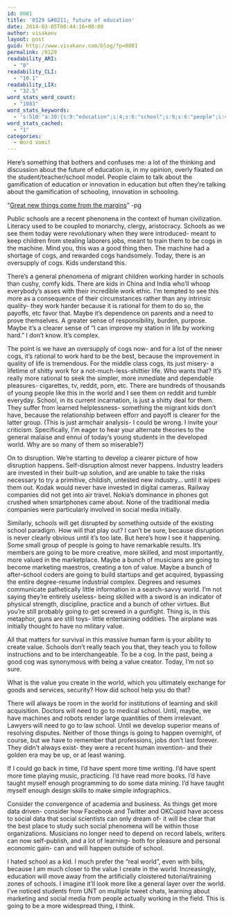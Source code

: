```yaml
---
id: 8081
title: '0129 &#8211; future of education'
date: 2014-03-05T00:44:16+00:00
author: visakanv
layout: post
guid: http://www.visakanv.com/blog/?p=8081
permalink: /0129
readability_ARI:
  - "8"
readability_CLI:
  - "10.1"
readability_LIX:
  - "32.5"
word_stats_word_count:
  - "1083"
word_stats_keywords:
  - 's:510:"a:30:{s:9:"education";i:4;s:6:"school";i:9;s:6:"people";i:4;s:6:"things";i:3;s:7:"schools";i:6;s:5:"human";i:3;s:4:"cogs";i:7;s:5:"thing";i:3;s:4:"kids";i:4;s:7:"general";i:3;s:7:"working";i:3;s:4:"work";i:4;s:7:"because";i:5;s:8:"rational";i:3;s:5:"maybe";i:5;s:4:"need";i:4;s:7:"clearer";i:3;s:4:"life";i:3;s:4:"just";i:3;s:5:"world";i:8;s:10:"disruption";i:4;s:5:"media";i:3;s:6:"social";i:5;s:5:"going";i:7;s:5:"bunch";i:3;s:5:"value";i:6;s:6:"create";i:3;s:8:"learning";i:3;s:4:"time";i:3;s:4:"data";i:3;}";'
word_stats_cached:
  - "1"
categories:
  - Word Vomit
---
```

Here&#8217;s something that bothers and confuses me: a lot of the thinking and discussion about the future of education is, in my opinion, overly fixated on the student/teacher/school model. People claim to talk about the gamification of education or innovation in education but often they&#8217;re talking about the gamification of schooling, innovation in schooling.

&#8220;[Great new things come from the margins](http://www.paulgraham.com/marginal.html)&#8221; -pg

Public schools are a recent phenonena in the context of human civilization. Literacy used to be coupled to monarchy, clergy, aristocracy. Schools as we see them today were revolutionary when they were introduced- meant to keep children from stealing laborers jobs, meant to train them to be cogs in the machine. Mind you, this was a good thing then. The machine had a shortage of cogs, and rewarded cogs handsomely. Today, there is an oversupply of cogs. Kids understand this.

There&#8217;s a general phenomena of migrant children working harder in schools than cushy, comfy kids. There are kids in China and India who&#8217;ll whoop everybody&#8217;s asses with their incredible work ethic. I&#8217;m tempted to see this more as a consequence of their circumstances rather than any intrinsic quality- they work harder because it is rational for them to do so, the payoffs, etc favor that. Maybe it&#8217;s dependence on parents and a need to prove themselves. A greater sense of responsibility, burden, purpose. Maybe it&#8217;s a clearer sense of &#8220;I can improve my station in life by working hard.&#8221; I don&#8217;t know. It&#8217;s complex.

The point is we have an oversupply of cogs now- and for a lot of the newer cogs, it&#8217;s rational to work hard to be the best, because the improvement in quality of life is tremendous. For the middle class cogs, its just misery- a lifetime of shitty work for a not-much-less-shittier life. Who wants that? It&#8217;s really more rational to seek the simpler, more inmediate and dependable pleasures- cigarettes, tv, reddit, porn, etc. There are hundreds of thousands of young people like this in the world and I see them on reddit and tumblr everyday. School, in its current incarnation, is just a shitty deal for them. They suffer from learned helplessness- something the migrant kids don&#8217;t have, because the relationship between efforr and payoff is clearer for the latter group. (This is just armchair analysis- I could be wrong. I invite your criticism. Specifically, I&#8217;m eager to hear your alternate theories to the general malaise and ennui of today&#8217;s young students in the developed world. Why are so many of them so miserable?)

On to disruption. We&#8217;re starting to develop a clearer picture of how disruption happens. Self-disruption almost never happens. Industry leaders are invested in their built-up solution, and are unable to take the risks necessary to try a primitive, childish, untested new industry&#8230; until it wipes them out. Kodak would never have invested in digital cameras. Railway companies did not get into air travel. Nokia&#8217;s dominance in phones got crushed when smartphones came about. None of the traditional media companies were particularly involved in social media initially.

Similarly, schools will get disrupted by something outside of the existing school paradigm. How will that play out? I can&#8217;t be sure, because disruption is never clearly obvious until it&#8217;s too late. But here&#8217;s how I see it happening. Some small group of people is going to have remarkable results. It&#8217;s members are going to be more creative, more skilled, and most importantly, more valued in the marketplace. Maybe a bunch of musicians are going to become marketing maestros, creating a ton of value. Maybe a bunch of after-school coders are going to build startups and get acquired, bypassing the entire degree-resume industrial complex. Degrees and resumes communicate pathetically little information in a search-savvy world. I&#8217;m not saying they&#8217;re entirely useless- being skilled with a sword is an indicator of physical strength, discipline, practice and a bunch of other virtues. But you&#8217;re still probably going to get screwed in a gunfight. Thing is, in this metaphor, guns are still toys- little entertaining oddities. The airplane was initially thought to have no military value.

All that matters for survival in this massive human farm is your ability to create value. Schools don&#8217;t really teach you that, they teach you to follow instructions and to be interchangeable. To be a cog. In the past, being a good cog was synonymous with being a value creator. Today, I&#8217;m not so sure.

What is the value you create in the world, which you ultimately exchange for goods and services, security? How did school help you do that?

There will always be room in the world for institutions of learning and skill acquisition. Doctors will need to go to medical school. Until, maybe, we have machines and robots render large quantities of them irrelevant. Lawyers will need to go to law school. Until we develop superior means of resolving disputes. Neither of those things is going to happen overnight, of course, but we have to remember that professions, jobs don&#8217;t last forever. They didn&#8217;t always exist- they were a recent human invention- and their golden era may be up, or at least waning.

If I could go back in time, I&#8217;d have spent more time writing. I&#8217;d have spent more time playing music, practicing. I&#8217;d have read more books. I&#8217;d have taught myself enough programming to do some data mining. I&#8217;d have taught myself enough design skills to make simple infographics.

Consider the convergence of academia and business. As things get more data driven- consider how Facebook and Twitter and OKCupid have access to social data that social scientists can only dream of- it will be clear that the best place to study such social phenomena will be within those organizations. Musicians no longer need to depend on record labels, writers can now self-publish, and a lot of learning- both for pleasure and personal economic gain- can and will happen outside of school.

I hated school as a kid. I much prefer the &#8220;real world&#8221;, even with bills, because I am much closer to the value I create in the world. Increasingly, education will move away from the artificially cloistered tutorial/training zones of schools. I imagine it&#8217;ll look more like a general layer over the world. I&#8217;ve noticed students from UNT on multiple tweet chats, learning about marketing and social media from people actually working in the field. This is going to be a more widespread thing, I think.